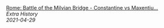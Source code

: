 <!--2024-07-21 00:21:39-->
<div class="yb">
  <a class="nodecor" href="/posts.html?istoriya/rome_battle_of_the_milvian_bridge_-_constantine_vs_maxentius_-_roman_history_-_extra_history">
    <img class="preview" data-videoid="8pMjUqCPiig" src="https://i.ytimg.com/vi/8pMjUqCPiig/hqdefault.jpg" align="middle" alt="">
  </a>
  <div class="inlbl text">
    <a class="nodecor" href="/posts.html?istoriya/rome_battle_of_the_milvian_bridge_-_constantine_vs_maxentius_-_roman_history_-_extra_history">Rome: Battle of the Milvian Bridge - Constantine vs Maxentiu...</a><br>
    <i class="smaller2">Extra History</i><br>
    <i class="smaller3">2021-04-29</i>
  </div>
</div>
